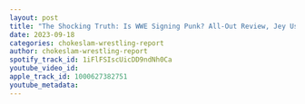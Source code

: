 ```yaml
---
layout: post
title: "The Shocking Truth: Is WWE Signing Punk? All-Out Review, Jey Uso next top baby face in WWE?"
date: 2023-09-18
categories: chokeslam-wrestling-report
author: chokeslam-wrestling-report
spotify_track_id: 1iFlFSIscUicDD9ndNh0Ca
youtube_video_id: 
apple_track_id: 1000627382751
youtube_metadata: 
---
```

